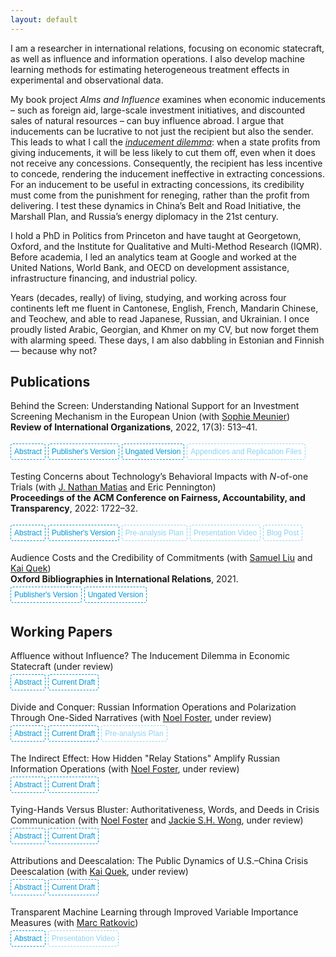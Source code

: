 ```yaml
---
layout: default
---
```


<script>
function myFunction(divId) {
  var x = document.getElementById(divId);
  if (x.style.display === "none") {
    x.style.display = "block";
  } else {
    x.style.display = "none";
  }
}
</script>


<style>
.button {
    transition-duration: 0.2s;
    border-radius: 4px;
    background-color: white;
    border: 1px dashed #0096D6;
    color:  #0096D6;
    font-size: 12px;
    margin: 4px auto;
    cursor: pointer;
    padding: 5px;
    font-family: "Fira Sans", sans-serif;
}
	
.button:hover {
  background-color: #0096D6; 
  color: white;
}

.button1 {
    transition-duration: 0.2s;
    border-radius: 4px;
    background-color: white;
    border: 1px dashed #8CD2F4;
    color: #8CD2F4;
    font-size: 12px;
    margin: 4px auto;
    cursor: pointer;
    padding: 5px;
    font-family: "Fira Sans", sans-serif;
}
	
.button1:hover {
  background-color: #8CD2F4; 
  color: white;
}
	
ol li::marker {
    color: #8CD2F4;
}
	
ol li {
    padding-left: 8px;
    padding-bottom: 1.25em;
}

</style>


I am a researcher in international relations, focusing on economic statecraft, as well as influence and information operations. I also develop machine learning methods for estimating heterogeneous treatment effects in experimental and observational data.

My book project <i>Alms and Influence</i> examines when economic inducements – such as foreign aid, large-scale investment initiatives, and discounted sales of natural resources – can buy influence abroad. I argue that inducements can be lucrative to not just the recipient but also the sender. This leads to what I call the <a href="https://ssrn.com/abstract=4789560" target="_blank"><i>inducement dilemma</i></a>: when a state profits from giving inducements, it will be less likely to cut them off, even when it does not receive any concessions. Consequently, the recipient has less incentive to concede, rendering the inducement ineffective in extracting concessions. For an inducement to be useful in extracting concessions, its credibility must come from the punishment for reneging, rather than the profit from delivering. I test these dynamics in China’s Belt and Road Initiative, the Marshall Plan, and Russia’s energy diplomacy in the 21st century. 

I hold a PhD in Politics from Princeton and have taught at Georgetown, Oxford, and the Institute for Qualitative and Multi-Method Research (IQMR). Before academia, I led an analytics team at Google and worked at the United Nations, World Bank, and OECD on development assistance, infrastructure financing, and industrial policy. 

Years (decades, really) of living, studying, and working across four continents left me fluent in Cantonese, English, French, Mandarin Chinese, and Teochew, and able to read Japanese, Russian, and Ukrainian. I once proudly listed Arabic, Georgian, and Khmer on my CV, but now forget them with alarming speed. These days, I am also dabbling in Estonian and Finnish — because why not?

## Publications

<p>
Behind the Screen: Understanding National Support for an Investment Screening Mechanism in the European Union 
  (with <a href="https://smeunier.scholar.princeton.edu/" target="_blank">Sophie Meunier</a>) <br>
  <b>Review of International Organizations</b>, 2022, 17(3): 513–41. <br>

<button onclick="myFunction('absBehindTheScreen')" class="button">Abstract</button>
<button onclick=" window.open('https://doi.org/10.1007/s11558-021-09436-y','_blank')" class="button">Publisher's Version</button> 
<button onclick=" window.open('https://drive.google.com/file/d/1D1cglmckeIBIdDSVDy9doMceS94xTsIH/view?usp=sharing','_blank')" class="button">Ungated Version</button> 
<button onclick=" window.open('https://static-content.springer.com/esm/art%3A10.1007%2Fs11558-021-09436-y/MediaObjects/11558_2021_9436_MOESM1_ESM.zip','_blank')" class="button1">Appendices and Replication Files</button> 

<div id='absBehindTheScreen' style="display: none;">
  <blockquote>What determines national preferences for institutionalizing FDI screening? Over the past decade, advanced economies worldwide have tightened their national investment screening mechanisms (ISMs) for foreign direct investment (FDI). In March 2019, the European Union (EU) adopted its first common FDI screening framework. Based on extensive interviews with high-level EU and country officials involved in the negotiation process, and using a unique measure of national support for the EU-wide ISM created through the first-ever elite survey on this subject matter, we find that countries with higher technological levels were more supportive of FDI screening due to concerns over unreciprocated technological transfer. We also find sector-dependent effects of Chinese FDI on country-level support for FDI screening: Countries with high levels of Chinese FDI in strategic sectors are more likely to support the EU ISM, while those with high levels of Chinese investment in low-tech sectors tend to oppose screening. Our overall findings suggest that EU investment screening, and national-level screening in general, might become more restrictive in the future, especially in light of the COVID-19 pandemic.</blockquote>
</div>
</p>


<p>
Testing Concerns about Technology’s Behavioral Impacts with <i>N</i>-of-one Trials
  (with <a href="https://natematias.com/" target="_blank">J. Nathan Matias</a> and Eric Pennington) <br>
  <b>Proceedings of the ACM Conference on Fairness, Accountability, and Transparency</b>, 2022: 1722–32. <br>

<button onclick="myFunction('absNof1')" class="button">Abstract</button>
<button onclick=" window.open('https://doi.org/10.1145/3531146.3533227','_blank')" class="button">Publisher's Version</button> 
<button onclick=" window.open('https://osf.io/tn6x4/','_blank')" class="button1">Pre-analysis Plan</button> 
<button onclick=" window.open('https://youtu.be/8VQ0Kd6T7_M','_blank')" class="button1">Presentation Video</button> 
<button onclick=" window.open('https://citizensandtech.org/conjecture/','_blank')" class="button1">Blog Post</button> 

<div id='absNof1' style="display: none;">
  <blockquote>As public trust in technology companies has declined, people are questioning the effects of digital technologies in their lives. In this context, many evidence-free claims from corporations and tech critics are widely circulated. How can members of the public make evidence-based decisions about digital technology in their lives? In clinical fields, N -of-one trials enable participant-investigators to make personalized causal discoveries about managing health, improving fitness, and improving their education. Similar methods could help community scientists understand and manage how they use digital technologies. In this paper, we introduce Conjecture, a system for coordinating <i>N</i>-of-one trials that can guide personal decisions about technology use and contribute to science. We describe <i>N</i>-of-one trials as a design challenge and present the design of the Conjecture system. We evaluate the system with a field experiment that tests folk theories about the influence of colorful screens on alleged phone addiction. We present findings on the design of <i>N</i>-of-one-trial systems based on submitted data, interviews, and surveys with 14 participants. Taken together, this paper introduces <i>N</i>-of-one trials as a fruitful direction for computer scientists designing industry-independent systems for evidence-based technology governance and accountability.</blockquote>
</div>
</p>


<p>
Audience Costs and the Credibility of Commitments
  (with <a href="https://government.cornell.edu/samuel-liu" target="_blank">Samuel Liu</a> and <a href="https://ppaweb.hku.hk/f/quek" target="_blank">Kai Quek</a>) <br>
  <b>Oxford Bibliographies in International Relations</b>, 2021. <br>
<button onclick=" window.open('https://doi.org/10.1093/OBO/9780199743292-0305','_blank')" class="button">Publisher's Version</button> 
<button onclick=" window.open('https://drive.google.com/file/d/1ZgHzi3WzaTvgAR8hL_SZbdMR07AlNxUS/view?usp=sharing','_blank')" class="button">Ungated Version</button> 
</p>


## Working Papers

<p>
Affluence without Influence? The Inducement Dilemma in Economic Statecraft (under review)
<br>
<button onclick="myFunction('absAffluence')" class="button">Abstract</button>
<button onclick=" window.open('https://ssrn.com/abstract=4789560','_blank')" class="button">Current Draft</button> 

<div id='absAffluence' style="display: none;">
  <blockquote>When can economic inducements——such as foreign aid, investment, and especially large-scale development initiatives——buy influence abroad? Countries often use financial favors to induce foreign policy concessions from other countries. The effectiveness of such inducements hinges on whether the sender can credibly threaten to halt or withdraw the inducements when the target does not concede. I examine a substantial set of development initiatives that are lucrative not just for the target but also for the sender. I argue that when the sender profits from  the inducement it gives, it will not cut off the inducement, even if the target does not concede. I test this <i>inducement dilemma</i> in China’s Belt and Road Initiative (BRI). Using over 200 elite interviews, official documents published by the Chinese government, and original datasets on China’s overseas project contracts, I show that Beijing’s dual goals of the BRI are to (1) tackle  domestic economic and environmental problems by encouraging Chinese companies to implement infrastructure projects and invest abroad, and (2) gain international acceptance of China’s  development and governance models. Consistent with my argument, the profit motive undercuts the foreign policy goal. These infrastructure projects promote international support for  China’s governance and development models only when these projects do not serve China’s economic motive of promoting outward direct investment. </blockquote>
</div>
</p>



<p>
Divide and Conquer: Russian Information Operations and Polarization Through One-Sided Narratives (with <a href="https://www.noelfoster.com/" target="_blank">Noel Foster</a>, under review)
<br>
<button onclick="myFunction('absPolarization')" class="button">Abstract</button>
<button onclick=" window.open('https://papers.ssrn.com/sol3/papers.cfm?abstract_id=4122667','_blank')" class="button">Current Draft</button> 
<button onclick=" window.open('https://osf.io/b56md/','_blank')" class="button1">Pre-analysis Plan</button> 

<div id='absPolarization' style="display: none;">
  <blockquote>Growing ideological polarization now threatens democracies worldwide. This article addresses the inconclusive findings in political science regarding the role of counterattitudinal information in fueling such polarization. We argue that exposure to factual information embedded in one-sided narratives triggers reactance among those perceiving it as counterattitudinal, leading to backfiring, while simultaneously inducing confirmation bias among those who align with the information, hardening pre-existing beliefs. These two psychological phenomena combined lead to heightened polarization. We test our arguments using original, pre-registered survey experiments based on Russian information operations in Estonia, a NATO frontline state and prominent Kremlin target. Consistent with our theory, we find that one-sided factual content on Soviet legacy and migration polarizes voters along ethnolinguistic and pre-existing ideological cleavages. These findings advance scholarly understanding of the sources of ideological polarization and effects of information operations, particularly in the context of malign foreign influences. </blockquote>
</div>
</p>



<p>
The Indirect Effect: How Hidden "Relay Stations" Amplify Russian Information Operations (with <a href="https://www.noelfoster.com/" target="_blank">Noel Foster</a>, under review)
<br>
<button onclick="myFunction('absRelayStation')" class="button">Abstract</button>
<button onclick=" window.open('https://papers.ssrn.com/sol3/papers.cfm?abstract_id=4955091','_blank')" class="button">Current Draft</button> 

<div id='absRelayStation' style="display: none;">
  <blockquote>Why do states like Russia invest heavily in foreign-facing media with small audiences? We argue that these states spread information operations through "relay stations"-credible, independent local media in the target country-enabling indirect consumption by audiences. Relay stations work via two mechanisms: direct citations and appropriation of content from information operations. Focusing on Taiwan's coverage of Russia's invasion of Ukraine, we find that journalists rarely attribute negative connotations to Russian state-sponsored outlets and instead incorporate Russian content into reporting. Using an original multilingual dictionary and argument similarity measure, we analyzed 17,258 news articles, finding systematic evidence that reputable, major news outlets in Taiwan cited Russian government-sponsored sources and echoed Russian narratives. This indirect spread of information operations through relay stations suggests that prior research may have underestimated exposure to such operations, making countermeasures more difficult than previously anticipated.</blockquote>
</div>
</p>



<p>
Tying-Hands Versus Bluster: Authoritativeness, Words, and Deeds in Crisis Communication (with <a href="https://www.noelfoster.com/" target="_blank">Noel Foster</a> and <a href="https://siuheiwo.github.io/" target="_blank">Jackie S.H. Wong</a>, under review)
<br>
<button onclick="myFunction('absMultipleChannel')" class="button">Abstract</button>
<button onclick=" window.open('https://papers.ssrn.com/sol3/papers.cfm?abstract_id=4970055','_blank')" class="button">Current Draft</button> 

<div id='absMultipleChannel' style="display: none;">
  <blockquote>When do public statements reveal a state's true intentions? While much of the international relations literature argues that states issue public threats during crises to tie their own hands, recent research suggests that public signals are often noisier than private ones and states bluster to de-escalate. We contend that a state can simultaneously tie its own hands and bluster during a crisis, albeit through communication channels of different authoritativeness. Less authoritative channels offer plausible deniability, making bluster more likely, whereas states are more inclined to tie their hands through more authoritative channels. Examining China's public threats to Taiwan in 3,635 newspaper articles from 2016–2022, we find systematic evidence supporting our argument. We show that only military threats published in <i>People’s Daily</i> — the most authoritative newspaper of the Chinese Communist Party — forecast incursions by the People’s Liberation Army into Taiwan’s air defense identification zone. In contrast, threats published in less authoritative outlets like the <i>Global Times</i> do not. Our findings reconcile the seemingly contradictory mechanisms of tying hands and bluster, and offer implications for crisis de-escalation.</blockquote>
</div>
</p>


<p>
Attributions and Deescalation: The Public Dynamics of U.S.–China Crisis Deescalation (with <a href="https://ppaweb.hku.hk/f/quek" target="_blank">Kai Quek</a>, under review)
<br>
<button onclick="myFunction('absAccident')" class="button">Abstract</button>
<button onclick=" window.open('https://ssrn.com/abstract=4894404','_blank')" class="button">Current Draft</button> 
<div id='absAccident' style="display: none;">
  <blockquote>Policymakers and scholars alike have expressed grave concerns over the risks of an inadvertent crisis between the United States and China. What could be done to deescalate such a crisis and reduce the risk of war? Direct theoretical and empirical guidance on this question is scarce. Existing literature suggests that publics in both countries are nationalistic and reward confrontation and displays of strength. We challenge this conclusion and argue that handling a crisis with restraint through responsibility sharing can facilitate deescalation. First, we construct an interactive theory of crisis deescalation based on (1) attribution, where one side can send a public signal to attribute blame for the crisis to self, to other, or to neither parties; and (2) response, where the other side can either accept or reject the attribution. Then, we design parallel and interactive survey experiments in the United States and China to map our theory to real-world empirics. We find that blaming neither parties by attributing the crisis as an accident received the strongest approval from both American and Chinese citizens, especially when the other side cooperates in accepting the attribution. Our findings illuminate the public feasibilities of different policy pathways of deescalating an inadvertent crisis and reducing the risk of war. </blockquote>
</div>
</p>



<p>
Transparent Machine Learning through Improved Variable Importance Measures (with <a href="https://scholar.princeton.edu/ratkovic/home" target="_blank">Marc Ratkovic</a>)
<br>
<button onclick="myFunction('absVIM')" class="button">Abstract</button>
<button onclick=" window.open('https://youtu.be/44u5qYwUL-U','_blank')" class="button1">Presentation Video</button> 

<div id='absVIM' style="display: none;">
  <blockquote>Boosting and random forests are among the best off-the-shelf prediction tools. These methods offer a variable importance measure (VIM), which is a cumulative measure of the improvement in accuracy over the algorithm.  We show existing variable importance measures, as implemented, are biased, returning positive scores on irrelevant variables.  Intuitively, if a variable is irrelevant but correlates with a relevant variable, this correlation may lead to an improvement in performance may be misattributed to the irrelevant variable.   We introduce a method that removes this bias.  The method works by separating each predictor into a component explained by other predictors (a "predicted variable"), and a component not (a "partialed out variable").  We assess variable importance only through any improvement attributable to the latter.  We prove the method returns a valid VIM, meaning it is mean-zero  and asymptotically normal for irrelevant variables.  Simulation evidence and applications to UCI data suggest the method also performs favorably relative to several existing machine learning methods in terms of predictive accuracy.</blockquote>
</div>
</p>
